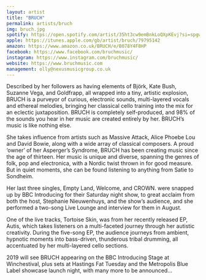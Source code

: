 ```yaml
---
layout: artist
title: "BRUCH"
permalink: artists/bruch
img: bruch.jpg
spotify: https://open.spotify.com/artist/35ht3cw9emBnkLoQXpKEvj?si=spgwq6HYTkC4ErZr_tw5pA
apple: https://itunes.apple.com/gb/artist/bruch/79795142
amazon: https://www.amazon.co.uk/BRUCH/e/B078Y4F8HP
facebook: https://www.facebook.com/bruchmusic/
instagram: https://www.instagram.com/bruchmusic/
website: https://www.bruchmusic.com
management: olly@nexusmusicgroup.co.uk
---
```


Described by her followers as having elements of Björk, Kate Bush, Suzanne Vega, and Goldfrapp, all wrapped into a tiny, artistic explosion, BRUCH is a purveyor of curious, electronic sounds, multi-layered vocals and ethereal melodies, bringing her classical cello training into the mix for an eclectic juxtaposition. BRUCH is completely self-produced, and 98% of the sounds you hear in her music are created entirely by her.
BRUCH’s music is like nothing else.

She takes influence from artists such as Massive Attack, Alice Phoebe Lou and David Bowie, along with a wide array of classical composers. A proud ‘owner’ of her Asperger’s Syndrome, BRUCH has been creating music since the age of thirteen. Her music is unique and diverse, spanning the genres of folk, pop and electronica, with a Nordic twist thrown in for good measure. But in quiet moments, she can be found listening to anything from Satie to Sondheim.

Her last three singles, Empty Land, Welcome, and CROWN. were snapped up by BBC Introducing for their Saturday night show, to great acclaim from both the host, Stephanie Nieuwenhuys, and the show’s audience, and she performed a two-song Live Lounge and interview for them in August.

One of the live tracks, Tortoise Skin, was from her recently released EP, Autis, which takes listeners on a multi-faceted journey through her autistic creativity. During the five-song EP, the audience journeys from ambient, hypnotic moments into bass-driven, thunderous tribal drumming, all accentuated by her multi-layered cello sections.

2019 will see BRUCH appearing on the BBC Introducing Stage at Winchestival, plus sets at Hastings Fat Tuesday and the Metropolis Blue Label showcase launch night, with many more to be announced…
